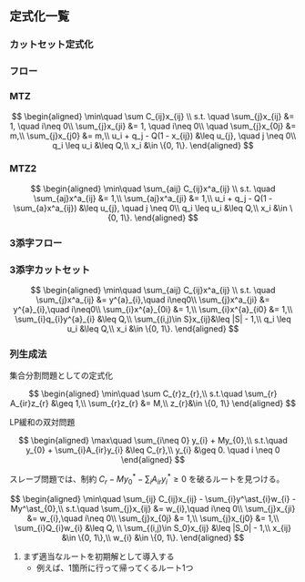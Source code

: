 ## 定式化一覧

### カットセット定式化

### フロー

### MTZ

$$
\begin{aligned}
\min\quad \sum C_{ij}x_{ij} \\
s.t. \quad \sum_{j}x_{ij} &= 1, \quad i\neq 0\\
\sum_{j}x_{ji} &= 1, \quad i\neq 0\\
\quad \sum_{j}x_{0j} &= m,\\
\sum_{j}x_{j0} &= m,\\
u_i + q_j - Q(1 - x_{ij}) &\leq u_{j}, \quad j \neq 0\\
q_i \leq u_i &\leq Q,\\
x_i &\in \{0, 1\}.
\end{aligned}
$$

### MTZ2

$$
\begin{aligned}
\min\quad \sum_{aij} C_{ij}x^a_{ij} \\
s.t. \quad \sum_{aj}x^a_{ij} &= 1,\\
\sum_{aj}x^a_{ji} &= 1,\\
u_i + q_j - Q(1 - \sum_{a}x^a_{ij}) &\leq u_{j}, \quad j \neq 0\\
q_i \leq u_i &\leq Q,\\
x_i &\in \{0, 1\}.
\end{aligned}
$$

### 3添字フロー


### 3添字カットセット

$$
\begin{aligned}
\min\quad \sum_{aij} C_{ij}x^a_{ij} \\
s.t. \quad \sum_{j}x^a_{ij} &= y^{a}_{i},\quad i\neq0\\
\sum_{j}x^a_{ji} &= y^{a}_{i},\quad i\neq0\\
\sum_{i}x^{a}_{0i} &= 1,\\
\sum_{i}x^{a}_{i0} &= 1,\\
\sum_{i}q_{i}y^{a}_{i} &\leq Q,\\
\sum_{(i,j)\in S}x_{ij}&\leq |S| - 1,\\
q_i \leq u_i &\leq Q,\\
x_i &\in \{0, 1\}.
\end{aligned}
$$

### 列生成法

集合分割問題としての定式化

$$
\begin{aligned}
\min\quad \sum C_{r}z_{r},\\
s.t.\quad \sum_{r} A_{ir}z_{r} &\geq 1,\\
\sum_{r}z_{r} &= M,\\
z_{r}&\in \{0, 1\}
\end{aligned}
$$

LP緩和の双対問題

$$
\begin{aligned}
\max\quad \sum_{i\neq 0} y_{i} + My_{0},\\
s.t.\quad y_{0} + \sum_{i}A_{ir}y_{i} &\leq C_{r},\\
y_{i} &\geq 0. \quad i \neq 0
\end{aligned}
$$


スレーブ問題では、制約 $C_r - My^\ast_{0} - \sum_{i} A_{ir}y^\ast_{i} \geq 0$ を破るルートを見つける。

$$
\begin{aligned}
\min\quad \sum_{ij} C_{ij}x_{ij} - \sum_{i}y^\ast_{i}w_{i} -  My^\ast_{0},\\
s.t.\quad \sum_{j}x_{ij} &= w_{i},\quad i\neq 0\\
\sum_{j}x_{ji} &= w_{i},\quad i\neq 0\\
\sum_{j}x_{0j} &= 1,\\
\sum_{j}x_{j0} &= 1,\\
\sum_{i}Q_{i}w_{i} &\leq Q, \\
\sum_{(i,j)\in S_0}x_{ij} &\leq |S_0| - 1,\\
x_{ij} &\in \{0, 1\},\\
w_{i} &\in \{0, 1\}.
\end{aligned}
$$

1. まず適当なルートを初期解として導入する
    - 例えば、1箇所に行って帰ってくるルート1つ